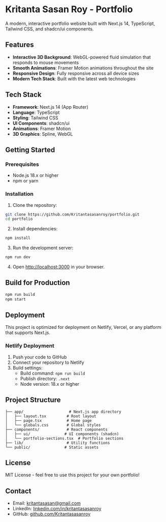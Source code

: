 # Kritanta Sasan Roy - Portfolio

A modern, interactive portfolio website built with Next.js 14, TypeScript, Tailwind CSS, and shadcn/ui components.

## Features

- **Interactive 3D Background**: WebGL-powered fluid simulation that responds to mouse movements
- **Smooth Animations**: Framer Motion animations throughout the site
- **Responsive Design**: Fully responsive across all device sizes
- **Modern Tech Stack**: Built with the latest web technologies

## Tech Stack

- **Framework**: Next.js 14 (App Router)
- **Language**: TypeScript
- **Styling**: Tailwind CSS
- **UI Components**: shadcn/ui
- **Animations**: Framer Motion
- **3D Graphics**: Spline, WebGL

## Getting Started

### Prerequisites

- Node.js 18.x or higher
- npm or yarn

### Installation

1. Clone the repository:
```bash
git clone https://github.com/Kritantasasanroy/portfolio.git
cd portfolio
```

2. Install dependencies:
```bash
npm install
```

3. Run the development server:
```bash
npm run dev
```

4. Open [http://localhost:3000](http://localhost:3000) in your browser.

## Build for Production

```bash
npm run build
npm start
```

## Deployment

This project is optimized for deployment on Netlify, Vercel, or any platform that supports Next.js.

### Netlify Deployment

1. Push your code to GitHub
2. Connect your repository to Netlify
3. Build settings:
   - Build command: `npm run build`
   - Publish directory: `.next`
   - Node version: 18.x or higher

## Project Structure

```
├── app/                    # Next.js app directory
│   ├── layout.tsx         # Root layout
│   ├── page.tsx           # Home page
│   └── globals.css        # Global styles
├── components/            # React components
│   ├── ui/               # UI components (shadcn)
│   └── portfolio-sections.tsx  # Portfolio sections
├── lib/                   # Utility functions
└── public/               # Static assets
```

## License

MIT License - feel free to use this project for your own portfolio!

## Contact

- Email: kritantasasan@gmail.com
- LinkedIn: [linkedin.com/in/kritantasasanroy](https://linkedin.com/in/kritantasasanroy)
- GitHub: [github.com/Kritantasasanroy](https://github.com/Kritantasasanroy)

